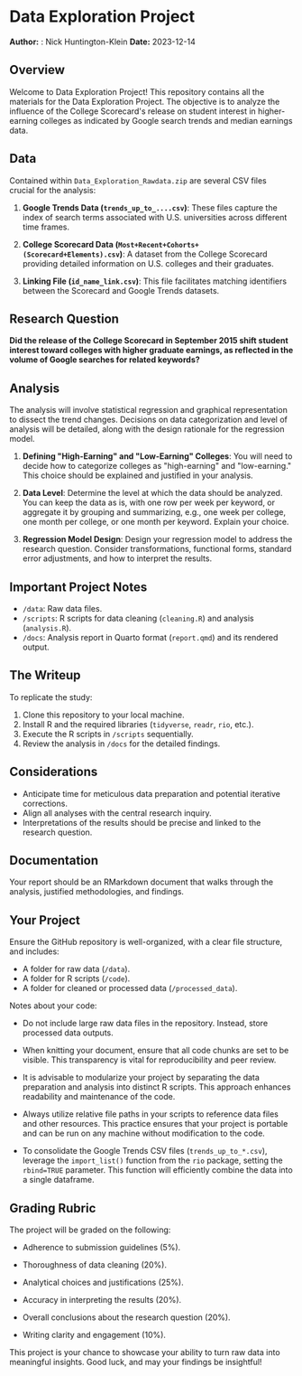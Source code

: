 # Data Exploration Project

**Author:** : Nick Huntington-Klein
**Date:** 2023-12-14

## Overview

Welcome to Data Exploration Project! This repository contains all the materials for the Data Exploration Project. The objective is to analyze the influence of the College Scorecard's release on student interest in higher-earning colleges as indicated by Google search trends and median earnings data.

## Data

Contained within `Data_Exploration_Rawdata.zip` are several CSV files crucial for the analysis:

1. **Google Trends Data (`trends_up_to_....csv`)**: These files capture the index of search terms associated with U.S. universities across different time frames.

2. **College Scorecard Data (`Most+Recent+Cohorts+(Scorecard+Elements).csv`)**: A dataset from the College Scorecard providing detailed information on U.S. colleges and their graduates.

3. **Linking File (`id_name_link.csv`)**: This file facilitates matching identifiers between the Scorecard and Google Trends datasets.

## Research Question

**Did the release of the College Scorecard in September 2015 shift student interest toward colleges with higher graduate earnings, as reflected in the volume of Google searches for related keywords?**

## Analysis

The analysis will involve statistical regression and graphical representation to dissect the trend changes. Decisions on data categorization and level of analysis will be detailed, along with the design rationale for the regression model.

1. **Defining "High-Earning" and "Low-Earning" Colleges**: You will need to decide how to categorize colleges as "high-earning" and "low-earning." This choice should be explained and justified in your analysis.

2. **Data Level**: Determine the level at which the data should be analyzed. You can keep the data as is, with one row per week per keyword, or aggregate it by grouping and summarizing, e.g., one week per college, one month per college, or one month per keyword. Explain your choice.

3. **Regression Model Design**: Design your regression model to address the research question. Consider transformations, functional forms, standard error adjustments, and how to interpret the results.

## Important Project Notes

- `/data`: Raw data files.
- `/scripts`: R scripts for data cleaning (`cleaning.R`) and analysis (`analysis.R`).
- `/docs`: Analysis report in Quarto format (`report.qmd`) and its rendered output.

## The Writeup

To replicate the study:

1. Clone this repository to your local machine.
2. Install R and the required libraries (`tidyverse`, `readr`, `rio`, etc.).
3. Execute the R scripts in `/scripts` sequentially.
4. Review the analysis in `/docs` for the detailed findings.

## Considerations

- Anticipate time for meticulous data preparation and potential iterative corrections.
- Align all analyses with the central research inquiry.
- Interpretations of the results should be precise and linked to the research question.

## Documentation

Your report should be an RMarkdown document that walks through the analysis, justified methodologies, and findings.

## Your Project

Ensure the GitHub repository is well-organized, with a clear file structure, and includes:

- A folder for raw data (`/data`).
- A folder for R scripts (`/code`).
- A folder for cleaned or processed data (`/processed_data`).

Notes about your code:

- Do not include large raw data files in the repository. Instead, store processed data outputs.
  
- When knitting your document, ensure that all code chunks are set to be visible. This transparency is vital for reproducibility and peer review.

- It is advisable to modularize your project by separating the data preparation and analysis into distinct R scripts. This approach enhances readability and maintenance of the code.

- Always utilize relative file paths in your scripts to reference data files and other resources. This practice ensures that your project is portable and can be run on any machine without modification to the code.

- To consolidate the Google Trends CSV files (`trends_up_to_*.csv`), leverage the `import_list()` function from the `rio` package, setting the `rbind=TRUE` parameter. This function will efficiently combine the data into a single dataframe.


## Grading Rubric

The project will be graded on the following:

- Adherence to submission guidelines (5%).
  
- Thoroughness of data cleaning (20%).
  
- Analytical choices and justifications (25%).
  
- Accuracy in interpreting the results (20%).
  
- Overall conclusions about the research question (20%).
  
- Writing clarity and engagement (10%).

This project is your chance to showcase your ability to turn raw data into meaningful insights. Good luck, and may your findings be insightful!
